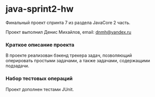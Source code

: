 # java-sprint2-hw

Финальный проект спринта 7 из раздела JavaCore 2 часть.

Проект выполнил Денис Михайлов, email: [dnmh@yandex.ru](mailto:dnmh@yandex.ru)

### Краткое описание проекта

В проекте реализован бэкенд трекера задач, позволяющий оперировать простыми задачами, а также задачами, содержащими
подзадачи.

### Набор тестовых операций

Проект дополнен тестами JUnit.